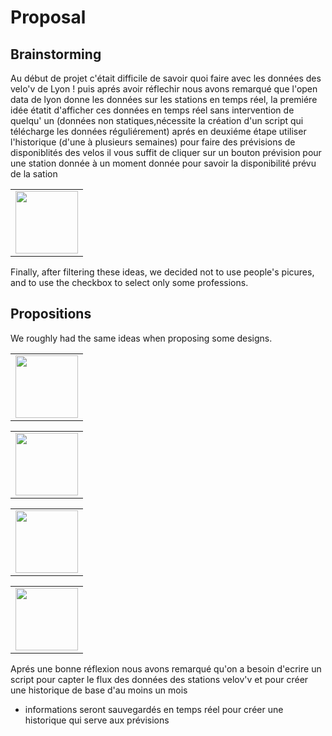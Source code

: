 # Proposal

## Brainstorming

Au début de projet c'était difficile de savoir quoi faire avec les données des velo'v de Lyon ! puis aprés avoir 
réflechir nous avons remarqué que l'open data de lyon donne les données sur les stations en temps réel, la premiére idée étatit d'afficher ces données en 
temps réel sans intervention de quelqu' un (données non statiques,nécessite la création d'un script qui télécharge les données réguliérement)
aprés en deuxiéme étape utiliser l'historique (d'une à plusieurs semaines) pour faire des prévisions de disponiblités des velos
il vous suffit de cliquer sur un bouton prévision pour une station donnée à un moment donnée pour savoir la disponibilité prévu de la sation

<table border="0">
  <tr>
    <td>
      <img src="img/1.jpg" style="width: 100px;">
    </td>
  </tr>
</table>

Finally, after filtering these ideas, we decided not to use people's picures, and to use the checkbox to select only some professions.

## Propositions

We roughly had the same ideas when proposing some designs.

<table border="0">
  <tr>
    <td>
      <img src="img/2.jpg" style="width: 100px;">
    </td>
  </tr>
</table>
<table border="0">
  <tr>
    <td>
      <img src="img/3.jpg" style="width: 100px;">
    </td>
  </tr>
</table>
<table border="0">
  <tr>
    <td>
      <img src="img/4.jpg" style="width: 100px;">
    </td>
  </tr>
</table>
<table border="0">
  <tr>
    <td>
      <img src="img/5.jpg" style="width: 100px;">
    </td>
  </tr>
</table>

Aprés une bonne réflexion nous avons remarqué qu'on a besoin d'ecrire un script pour capter le flux des données des
stations velov'v et pour créer une historique de base d'au moins un mois

- informations seront sauvegardés en temps réel pour créer une historique qui serve aux prévisions
